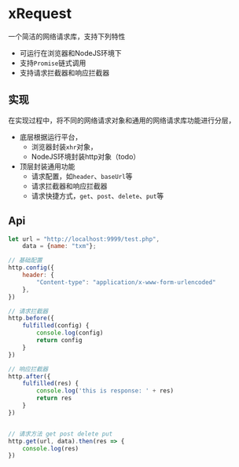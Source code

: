 xRequest
===

一个简洁的网络请求库，支持下列特性	
* 可运行在浏览器和NodeJS环境下
* 支持`Promise`链式调用
* 支持请求拦截器和响应拦截器


## 实现
在实现过程中，将不同的网络请求对象和通用的网络请求库功能进行分层，
* 底层根据运行平台，
	* 浏览器封装`xhr`对象，
	* NodeJS环境封装http对象（todo）
* 顶层封装通用功能
	* 请求配置，如`header`、`baseUrl`等
	* 请求拦截器和响应拦截器
	* 请求快捷方式，`get`、`post`、`delete`、`put`等

## Api
```js
let url = "http://localhost:9999/test.php",
    data = {name: "txm"};

// 基础配置
http.config({
    header: {
        "Content-type": "application/x-www-form-urlencoded"
    },
})

// 请求拦截器
http.before({
    fulfilled(config) {
        console.log(config)
        return config
    }
})

// 响应拦截器
http.after({
    fulfilled(res) {
        console.log('this is response: ' + res)
        return res
    }
})


// 请求方法 get post delete put
http.get(url, data).then(res => {
    console.log(res)
})
        
```